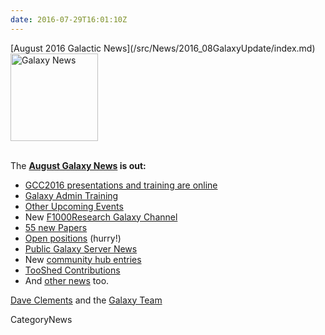 ```yaml
---
date: 2016-07-29T16:01:10Z
---
```

<div class='newsItemHeader'>[August 2016 Galactic News](/src/News/2016_08GalaxyUpdate/index.md)</div>

<div class='right'>
<a href='/GalaxyUpdates/2016_08'><img src='/Images/GalaxyLogos/GalaxyNews.png' alt='Galaxy News' width=140 /></a><br /><br />
</div>

The **[August Galaxy News](/src/GalaxyUpdates/2016_08/index.md) is out:**

* [GCC2016 presentations and training are online](/src/GalaxyUpdates/2016_08/index.md#gcc2016-presentations-and-training-are-online)
* [Galaxy Admin Training](/src/GalaxyUpdates/2016_08/index.md#galaxy-admin-training-november-7-11-salt-lake-city-utah)
* [Other Upcoming Events](/src/GalaxyUpdates/2016_08/index.md#other-upcoming-events)
* New [F1000Research Galaxy Channel](/src/GalaxyUpdates/2016_08/index.md#f1000research-galaxy-channel)
* [55 new Papers](/src/GalaxyUpdates/2016_08/index.md#new-papers)
* [Open positions](/src/GalaxyUpdates/2016_08/index.md#whos-hiring) (hurry!)
* [Public Galaxy Server News](/src/GalaxyUpdates/2016_08/index.md#public-galaxy-server-news)
* New [community hub entries](/src/GalaxyUpdates/2016_08/index.md#galaxy-community-hubs)
* [TooShed Contributions](/src/GalaxyUpdates/2016_08/index.md#toolshed-contributions)
* And [other news](/src/GalaxyUpdates/2016_08/index.md#other-news) too.

[Dave Clements](/DaveClements) and the [Galaxy Team](/src/GalaxyTeam/index.md)


CategoryNews
